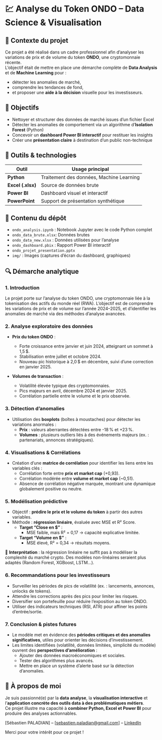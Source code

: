 # 💹 Analyse du Token ONDO – Data Science & Visualisation



## 🧠 Contexte du projet

Ce projet a été réalisé dans un cadre professionnel afin d’analyser les variations de prix et de volume du token **ONDO**, une cryptomonnaie récente.  
L’objectif était de mettre en place une démarche complète de **Data Analysis** et de **Machine Learning** pour :
- détecter les anomalies de marché,
- comprendre les tendances de fond,
- et proposer une **aide à la décision** visuelle pour les investisseurs.



## 🚀 Objectifs
- Nettoyer et structurer des données de marché issues d’un fichier Excel
- Détecter les anomalies de comportement via un algorithme d’**Isolation Forest** (Python)
- Concevoir un **dashboard Power BI interactif** pour restituer les insights
- Créer une **présentation claire** à destination d’un public non-technique



## 🧰 Outils & technologies

| Outil       | Usage principal                           |
|-------------|--------------------------------------------|
| **Python**  | Traitement des données, Machine Learning  |
| **Excel (.xlsx)** | Source de données brute                |
| **Power BI**| Dashboard visuel et interactif            |
| **PowerPoint** | Support de présentation synthétique   |


## 📁 Contenu du dépôt
- `ondo_analysis.ipynb` : Notebook Jupyter avec le code Python complet
- `ondo_data_brute.xlsx`: Données brutes
- `ondo_data_new.xlsx` : Données utilisées pour l’analyse
- `ondo_dashboard.pbix` : Rapport Power BI interactif
- `ondo_projet_presentation.pptx`
- `img/` : Images (captures d’écran du dashboard, graphiques)
  

## 🔍 Démarche analytique

### 1. Introduction
Le projet porte sur l’analyse du token ONDO, une cryptomonnaie liée à la tokenisation des actifs du monde réel (RWA). L’objectif est de comprendre les variations de prix et de volume sur l’année 2024–2025, et d’identifier les anomalies de marché via des méthodes d’analyse avancées.



### 2. Analyse exploratoire des données
- **Prix du token ONDO** :
  - Forte croissance entre janvier et juin 2024, atteignant un sommet à 1,5 $.
  - Stabilisation entre juillet et octobre 2024.
  - Nouveau pic historique à 2,0 $ en décembre, suivi d’une correction en janvier 2025.

- **Volumes de transaction** :
  - Volatilité élevée typique des cryptomonnaies.
  - Pics majeurs en avril, décembre 2024 et janvier 2025.
  - Corrélation partielle entre le volume et le prix observée.



### 3. Détection d’anomalies
- Utilisation des **boxplots** (boîtes à moustaches) pour détecter les variations anormales :
  - **Prix** : valeurs aberrantes détectées entre -18 % et +23 %.
  - **Volumes** : plusieurs outliers liés à des événements majeurs (ex. : partenariats, annonces stratégiques).



### 4. Visualisations & Corrélations
- Création d’une **matrice de corrélation** pour identifier les liens entre les variables clés :
  - Corrélation forte entre **prix et market cap** (+0,93).
  - Corrélation modérée entre **volume et market cap** (~0,51).
  - Absence de corrélation négative marquée, montrant une dynamique globalement positive ou neutre.



### 5. Modélisation prédictive
- Objectif : **prédire le prix et le volume du token** à partir des autres variables.
- Méthode : **régression linéaire**, évaluée avec MSE et R² Score.
  - **Target “Close en $”** :
    - MSE faible, mais R² = 0,17 → capacité explicative limitée.
  - **Target “Volume en $”** :
    - MSE élevé, R² = 0,34 → résultats moyens.

📌 **Interprétation** : la régression linéaire ne suffit pas à modéliser la complexité du marché crypto. Des modèles non-linéaires seraient plus adaptés (Random Forest, XGBoost, LSTM...).



### 6. Recommandations pour les investisseurs
- Surveiller les périodes de pics de volatilité (ex. : lancements, annonces, unlocks de tokens).
- Attendre les corrections après des pics pour limiter les risques.
- Diversifier son portefeuille pour réduire l’exposition au token ONDO.
- Utiliser des indicateurs techniques (RSI, ATR) pour affiner les points d’entrée/sortie.



### 7. Conclusion & pistes futures
- Le modèle met en évidence des **périodes critiques et des anomalies significatives**, utiles pour orienter les décisions d’investissement.
- Les limites identifiées (volatilité, données limitées, simplicité du modèle) ouvrent des **perspectives d’amélioration** :
  - Ajouter des données macroéconomiques et sociales.
  - Tester des algorithmes plus avancés.
  - Mettre en place un système d’alerte basé sur la détection d’anomalies.



## 👤 À propos de moi

Je suis passionné(e) par la **data analyse**, la **visualisation interactive** et l’**application concrète des outils data à des problématiques métiers**.  
Ce projet illustre ma capacité à **combiner Python, Excel et Power BI** pour produire des analyses actionnables.

[Sébastien PALADIAN] – [sebastien.paladian@gmail.com] – [LinkedIn](https://www.linkedin.com/in/sebastien-paladian/)

Merci pour votre intérêt pour ce projet !
